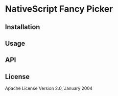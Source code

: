 # NativeScript Fancy Picker

## Installation


## Usage 


## API

## License

Apache License Version 2.0, January 2004
